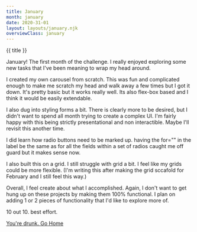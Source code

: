 ```yaml
---
title: January
month: january
date: 2020-31-01
layout: layouts/january.njk
overviewClass: january
---
```


{{ title }}

January! The first month of the challenge. I really enjoyed exploring some new tasks that I've been meaning to wrap my head around.

I created my own carousel from scratch. This was fun and complicated enough to make me scratch my head and walk away a few times but I got it down. It's pretty basic but it works really well. Its also flex-box based and I think it would be easily extendable.

I also dug into styling forms a bit. There is clearly more to be desired, but I didn't want to spend all month trying to create a complex UI. I'm fairly happy with this being strictly presentational and non interactible. Maybe I'll revisit this another time.

I did learn how radio buttons need to be marked up. having the for="" in the label be the same as for all the fields within a set of radios caught me off guard but it makes sense now.

I also built this on a grid. I still struggle with grid a bit. I feel like my grids could be more flexible. (I'm writing this after making the grid sccafold for February and I still feel this way.)

Overall, I feel create about what I accomplished. Again, I don't want to get hung up on these projects by making them 100% functional. I plan on adding 1 or 2 pieces of functionality that I'd like to explore more of.

10 out 10. best effort.

[You're drunk. Go Home](/)
